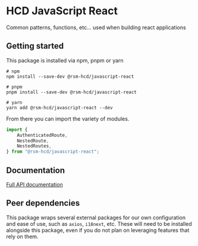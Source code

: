 # HCD JavaScript React

Common patterns, functions, etc... used when building react applications

## Getting started

This package is installed via npm, pnpm or yarn

```shell
# npm
npm install --save-dev @rsm-hcd/javascript-react

# pnpm
pnpm install --save-dev @rsm-hcd/javascript-react

# yarn
yarn add @rsm-hcd/javascript-react --dev
```

From there you can import the variety of modules.

```typescript
import {
    AuthenticatedRoute,
    NestedRoute,
    NestedRoutes,
} from "@rsm-hcd/javascript-react";
```

## Documentation

[Full API documentation](docs/README.md)

## Peer dependencies

This package wraps several external packages for our own configuration and ease of use, such as `axios`, `i18next`, etc. These will need to be installed alongside this package, even if you do not plan on leveraging features that rely on them.
